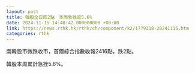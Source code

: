 ```yaml
---
layout: post
title: 韓股全日跌2點　本周急挫逾5.6%
date: 2024-11-15 14:40:42.000000000 +08:00
link: https://news.rthk.hk/rthk/ch/component/k2/1779318-20241115.htm
categories: rthk
---
```


南韓股市微跌收市，首爾綜合指數收報2416點，跌2點。

韓股本周累計急挫5.6%。
